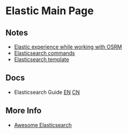 # Elastic Main Page

## Notes
- [Elastic experience while working with OSRM](./elastic/elastic.md)
- [Elasticsearch commands](./elastic/elasticsearch_commands.md)
- [Elasticsearch template](./elastic/elasticsearch_template.md)

## Docs
- Elasticsearch Guide [EN](https://www.elastic.co/guide/en/elasticsearch/guide/master/index.html) [CN](https://www.elastic.co/guide/cn/elasticsearch/guide/current/index.html)

## More Info
- [Awesome Elasticsearch](https://github.com/dzharii/awesome-elasticsearch)

